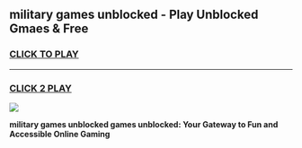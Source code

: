 
## military games unblocked - Play Unblocked Gmaes & Free
<h3>
<a href="https://premium.freeplayer.one?title=military_games_unblocked&ref=19F">CLICK TO PLAY</a></h3>
<hr>

<h3>
<a href="https://premium.freeplayer.one?title=military_games_unblocked&ref=19F">CLICK 2 PLAY</a>
  
</h3>

<a href="https://premium.freeplayer.one?title=military_games_unblocked&ref=19F/"><img src="https://clearcache.store/games.png"></a>


**military games unblocked games unblocked: Your Gateway to Fun and Accessible Online Gaming**
